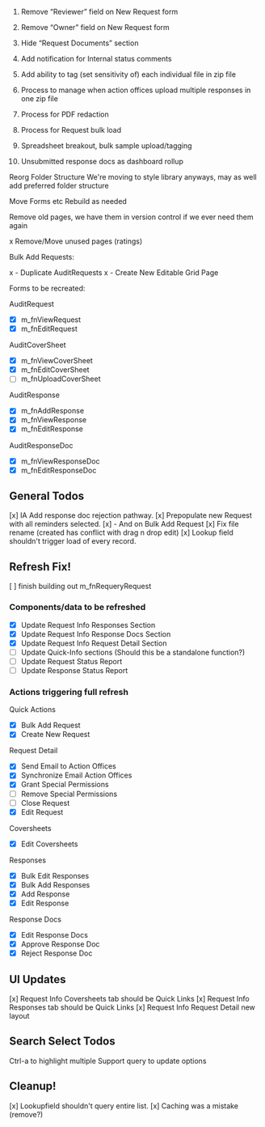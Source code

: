 1. Remove “Reviewer” field on New Request form

2. Remove “Owner” field on New Request form

3. Hide “Request Documents” section

4. Add notification for Internal status comments

5. Add ability to tag (set sensitivity of) each individual file in zip file

6. Process to manage when action offices upload multiple responses in one zip file

7. Process for PDF redaction

8. Process for Request bulk load

9. Spreadsheet breakout, bulk sample upload/tagging

10. Unsubmitted response docs as dashboard rollup

Reorg Folder Structure
We're moving to style library anyways, may as well add preferred folder structure

Move Forms etc
Rebuild as needed

Remove old pages, we have them in version control if we ever need them again

x Remove/Move unused pages (ratings)

Bulk Add Requests:

x - Duplicate AuditRequests
x - Create New Editable Grid Page

Forms to be recreated:

AuditRequest

- [x] m_fnViewRequest
- [x] m_fnEditRequest

AuditCoverSheet

- [x] m_fnViewCoverSheet
- [x] m_fnEditCoverSheet
- [ ] m_fnUploadCoverSheet

AuditResponse

- [x] m_fnAddResponse
- [x] m_fnViewResponse
- [x] m_fnEditResponse

AuditResponseDoc

- [x] m_fnViewResponseDoc
- [x] m_fnEditResponseDoc

## General Todos

[x] IA Add response doc rejection pathway.
[x] Prepopulate new Request with all reminders selected.
[x] - And on Bulk Add Request
[x] Fix file rename (created has conflict with drag n drop edit)
[x] Lookup field shouldn't trigger load of every record.

## Refresh Fix!

[ ] finish building out m_fnRequeryRequest

### Components/data to be refreshed

- [x] Update Request Info Responses Section
- [x] Update Request Info Response Docs Section
- [x] Update Request Info Request Detail Section
- [ ] Update Quick-Info sections (Should this be a standalone function?)
- [ ] Update Request Status Report
- [ ] Update Response Status Report

### Actions triggering full refresh

Quick Actions

- [x] Bulk Add Request
- [x] Create New Request

Request Detail

- [x] Send Email to Action Offices
- [x] Synchronize Email Action Offices
- [x] Grant Special Permissions
- [ ] Remove Special Permissions
- [ ] Close Request
- [x] Edit Request

Coversheets

- [x] Edit Coversheets

Responses

- [x] Bulk Edit Responses
- [x] Bulk Add Responses
- [x] Add Response
- [x] Edit Response

Response Docs

- [x] Edit Response Docs
- [x] Approve Response Doc
- [x] Reject Response Doc

## UI Updates

[x] Request Info Coversheets tab should be Quick Links
[x] Request Info Responses tab should be Quick Links
[x] Request Info Request Detail new layout

## Search Select Todos

Ctrl-a to highlight multiple
Support query to update options

## Cleanup!

[x] Lookupfield shouldn't query entire list.
[x] Caching was a mistake (remove?)

